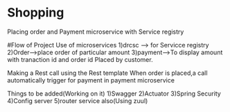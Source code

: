 # Shopping
Placing order and Payment microservice with Service registry

#Flow of Project
Use of microservices
1)drcsc --> for Servicce registry
2)Order-->place order of particular amount
3)payment-->To display amount with tranaction id and order id Placed by customer.

Making a Rest call using the Rest template
When order is placed,a call automatically trigger for payment in payment microservice

Things to be added(Working on it)
1)Swagger 
2)Actuator
3)Spring Security
4)Config server
5)router service also(Using zuul)
